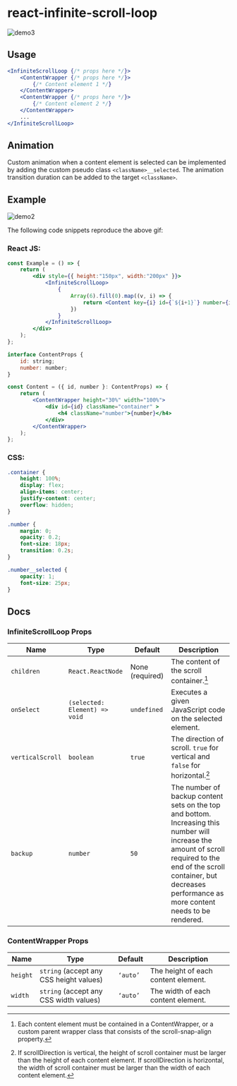 # react-infinite-scroll-loop
![demo3](https://user-images.githubusercontent.com/87931905/205445577-bf050286-d98e-45df-b688-7c1c1f088117.gif)

## Usage
```jsx
<InfiniteScrollLoop {/* props here */}>
    <ContentWrapper {/* props here */}>
        {/* Content element 1 */}
    </ContentWrapper>
    <ContentWrapper {/* props here */}>
        {/* Content element 2 */}
    </ContentWrapper>
    ...
</InfiniteScrollLoop>
```

## Animation
Custom animation when a content element is selected can be implemented by adding the custom pseudo class `<className>__selected`. The animation
transition duration can be added to the target `<className>`.

## Example
![demo2](https://user-images.githubusercontent.com/87931905/205446156-7f40b41b-f600-403d-8e1e-0059f34600d5.gif)

The following code snippets reproduce the above gif:

### React JS:
```jsx
const Example = () => {
    return (
        <div style={{ height:"150px", width:"200px" }}>
            <InfiniteScrollLoop>
                {
                    Array(6).fill(0).map((v, i) => {
                        return <Content key={i} id={`${i+1}`} number={i+1}/>
                    })
                }
            </InfiniteScrollLoop>
        </div>
    );
};

interface ContentProps {
    id: string;
    number: number;
}

const Content = ({ id, number }: ContentProps) => {
    return (
        <ContentWrapper height="30%" width="100%">
            <div id={id} className="container" >
                <h4 className="number">{number}</h4>
            </div>
        </ContentWrapper>
    );
};
```

### CSS:
```css
.container {
    height: 100%;
    display: flex;
    align-items: center;
    justify-content: center;
    overflow: hidden;
}

.number {
    margin: 0;
    opacity: 0.2;
    font-size: 18px;
    transition: 0.2s;
}

.number__selected {
    opacity: 1;
    font-size: 25px;
}

```

## Docs

### InfiniteScrollLoop Props
| Name           | Type                        | Default         | Description                                                                                                                                                                                                                     |
|----------------|-----------------------------|-----------------|---------------------------------------------------------------------------------------------------------------------------------------------------------------------------------------------------------------------------------|
| `children`       | `React.ReactNode`             | None (required) | The content of the scroll container.[^1]                                                                                                                                                                                            |
| `onSelect`       | `(selected: Element) => void` | `undefined`       | Executes a given JavaScript code on the selected element.                                                                                                                                                                       |
| `verticalScroll` | `boolean`                     | `true`            | The direction of scroll. `true` for vertical and `false` for horizontal.[^2]                                                                                                                                                            |
| `backup`         | `number`                      | `50`              | The number of backup content sets on the top and bottom. Increasing this number will increase the amount of scroll required to the end of the scroll container, but decreases performance as more content needs to be rendered. |

### ContentWrapper Props
| Name   | Type                                  | Default | Description                         |
|--------|---------------------------------------|---------|-------------------------------------|
| `height` | `string` (accept any CSS height values) | `‘auto’`  | The height of each content element. |
| `width`  | `string` (accept any CSS width values)  | `‘auto’`  | The width of each content element.  |




[^1]: Each content element must be contained in a ContentWrapper, or a custom parent wrapper class that consists of the scroll-snap-align property.
[^2]: If scrollDirection is vertical, the height of scroll container must be larger than the height of each content element.
If scrollDirection is horizontal, the width of scroll container must be larger than the width of each content element.
